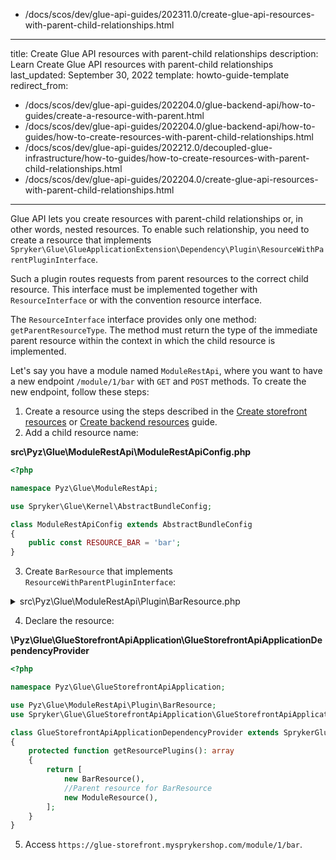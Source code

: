   - /docs/scos/dev/glue-api-guides/202311.0/create-glue-api-resources-with-parent-child-relationships.html
---
title: Create Glue API resources with parent-child relationships
description: Learn Create Glue API resources with parent-child relationships
last_updated: September 30, 2022
template: howto-guide-template
redirect_from:
  - /docs/scos/dev/glue-api-guides/202204.0/glue-backend-api/how-to-guides/create-a-resource-with-parent.html
  - /docs/scos/dev/glue-api-guides/202204.0/glue-backend-api/how-to-guides/how-to-create-resources-with-parent-child-relationships.html
  - /docs/scos/dev/glue-api-guides/202212.0/decoupled-glue-infrastructure/how-to-guides/how-to-create-resources-with-parent-child-relationships.html
  - /docs/scos/dev/glue-api-guides/202204.0/create-glue-api-resources-with-parent-child-relationships.html
---

Glue API lets you create resources with parent-child relationships or, in other words, nested resources. To enable such relationship, you need to create a resource that implements `Spryker\Glue\GlueApplicationExtension\Dependency\Plugin\ResourceWithParentPluginInterface`.

Such a plugin routes requests from parent resources to the correct child resource. This interface must be implemented together with `ResourceInterface` or with the convention resource interface.

The `ResourceInterface` interface provides only one method: `getParentResourceType`. The method must return the type of the immediate parent resource within the context in which the child resource is implemented.

Let's say you have a module named `ModuleRestApi`, where you want to have a new endpoint `/module/1/bar` with `GET` and `POST` methods. To create the new endpoint, follow these steps:

1. Create a resource using the steps described in the [Create storefront resources](/docs/scos/dev/glue-api-guides/{{page.version}}/routing/create-storefront-resources.html) or [Create backend resources](/docs/scos/dev/glue-api-guides/{{page.version}}/routing/create-backend-resources.html) guide.
2. Add a child resource name:

**src\Pyz\Glue\ModuleRestApi\ModuleRestApiConfig.php**

```php
<?php

namespace Pyz\Glue\ModuleRestApi;

use Spryker\Glue\Kernel\AbstractBundleConfig;

class ModuleRestApiConfig extends AbstractBundleConfig
{
    public const RESOURCE_BAR = 'bar';
}
```

3. Create `BarResource` that implements `ResourceWithParentPluginInterface`:

<details><summary markdown='span'>src\Pyz\Glue\ModuleRestApi\Plugin\BarResource.php</summary>

```php
<?php

namespace Pyz\Glue\ModuleRestApi\Plugin;

use Generated\Shared\Transfer\GlueResourceMethodCollectionTransfer;
use Generated\Shared\Transfer\GlueResourceMethodConfigurationTransfer;
use Generated\Shared\Transfer\ModuleRestAttributesTransfer;
use Spryker\Glue\ModuleRestApi\Controller\ModuleResourceController;
use Spryker\Glue\ModuleRestApi\ModuleRestApiConfig;
use Spryker\Glue\GlueApplication\Plugin\GlueApplication\AbstractResourcePlugin;
use Spryker\Glue\GlueApplicationExtension\Dependency\Plugin\ResourceInterface;
use Spryker\Glue\GlueApplicationExtension\Dependency\Plugin\ResourceWithParentPluginInterface;

class ModuleRestResource extends AbstractResourcePlugin implements ResourceInterface, ResourceWithParentPluginInterface
{
    public function getType(): string
    {
        return ModuleRestApiConfig::RESOURCE_BAR;
    }

    public function getController(): string
    {
        return ModuleResourceController::class;
    }

    public function getDeclaredMethods(): GlueResourceMethodCollectionTransfer
    {
        return (new GlueResourceMethodCollectionTransfer())
            ->setGet(new GlueResourceMethodConfigurationTransfer())
            ->setPost(
                (new GlueResourceMethodConfigurationTransfer())
                    ->setAction('postAction')->setAttributes(ModuleRestAttributesTransfer::class),
            );
    }

    public function getParentResourceType(): string
    {
        return ModuleRestApiConfig::RESOURCE_MODULE;
    }
}
```
</details>

4. Declare the resource:

**\Pyz\Glue\GlueStorefrontApiApplication\GlueStorefrontApiApplicationDependencyProvider**

```php
<?php

namespace Pyz\Glue\GlueStorefrontApiApplication;

use Pyz\Glue\ModuleRestApi\Plugin\BarResource;
use Spryker\Glue\GlueStorefrontApiApplication\GlueStorefrontApiApplicationDependencyProvider as SprykerGlueStorefrontApiApplicationDependencyProvider;

class GlueStorefrontApiApplicationDependencyProvider extends SprykerGlueStorefrontApiApplicationDependencyProvider
{
    protected function getResourcePlugins(): array
    {
        return [
            new BarResource(),
            //Parent resource for BarResource
            new ModuleResource(),
        ];
    }
}
```

5. Access `https://glue-storefront.mysprykershop.com/module/1/bar`.
